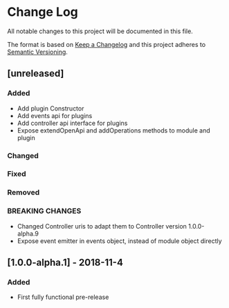 # Change Log
All notable changes to this project will be documented in this file.

The format is based on [Keep a Changelog](http://keepachangelog.com/) 
and this project adheres to [Semantic Versioning](http://semver.org/).

## [unreleased]
### Added
- Add plugin Constructor
- Add events api for plugins
- Add controller api interface for plugins
- Expose extendOpenApi and addOperations methods to module and plugin
### Changed
### Fixed
### Removed
### BREAKING CHANGES
- Changed Controller uris to adapt them to Controller version 1.0.0-alpha.9
- Expose event emitter in events object, instead of module object directly

## [1.0.0-alpha.1] - 2018-11-4
### Added
- First fully functional pre-release
